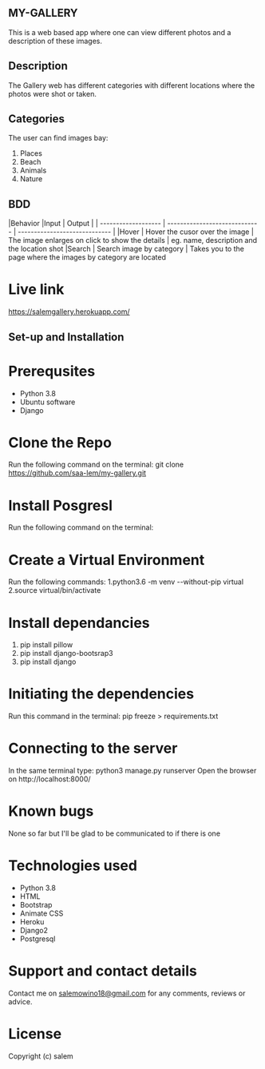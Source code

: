 
## MY-GALLERY
This is a web based app where one can view different photos and a description of these images.
## Description

The Gallery web has different categories with different locations where the photos were shot or taken. 

## Categories
The user can find images bay:
1. Places
2. Beach
3. Animals
4. Nature
 

 ## BDD
|Behavior 	           |Input 	                     |
Output                         |
| ------------------- | ----------------------------- | 
 ----------------------------- |
|Hover |	Hover the cusor over the image |	The image enlarges on click to show the details |
eg. name, description and the location shot
|Search |	Search image by category |	Takes you to the page where the images by category are located

 # Live link
https://salemgallery.herokuapp.com/

## Set-up and Installation

# Prerequsites

- Python 3.8
- Ubuntu software
- Django
 # Clone the Repo

Run the following command on the terminal:  git clone https://github.com/saa-lem/my-gallery.git

# Install Posgresl 
Run the following command on the terminal:

# Create a Virtual Environment
Run the following commands:
1.python3.6 -m venv --without-pip virtual
2.source virtual/bin/activate

# Install dependancies
1. pip install pillow
2. pip install django-bootsrap3
3. pip install django

# Initiating the dependencies
Run this command in the terminal: pip freeze > requirements.txt

 # Connecting to the server
In the same terminal type: python3 manage.py runserver
Open the browser on http://localhost:8000/

# Known bugs
None so far but I'll be glad to be communicated to if there is one

# Technologies used

- Python 3.8
- HTML
- Bootstrap 
- Animate CSS
- Heroku
- Django2
- Postgresql

# Support and contact details

Contact me on salemowino18@gmail.com for any comments, reviews or advice.
# License

Copyright (c) salem